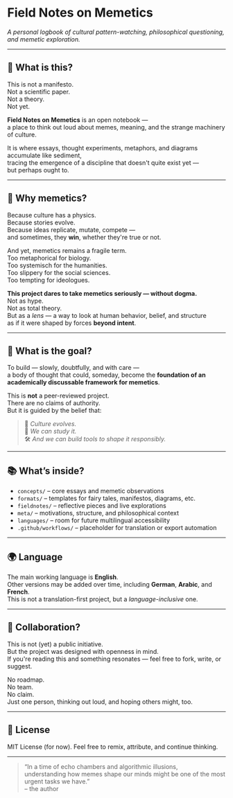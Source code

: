 # Field Notes on Memetics

*A personal logbook of cultural pattern-watching, philosophical questioning, and memetic exploration.*

---

## 📖 What is this?

This is not a manifesto.  
Not a scientific paper.  
Not a theory.  
Not yet.

**Field Notes on Memetics** is an open notebook —  
a place to think out loud about memes, meaning, and the strange machinery of culture.

It is where essays, thought experiments, metaphors, and diagrams accumulate like sediment,  
tracing the emergence of a discipline that doesn't quite exist yet —  
but perhaps ought to.

---

## 🧠 Why memetics?

Because culture has a physics.  
Because stories evolve.  
Because ideas replicate, mutate, compete —  
and sometimes, they **win**, whether they're true or not.

And yet, memetics remains a fragile term.  
Too metaphorical for biology.  
Too systemisch for the humanities.  
Too slippery for the social sciences.  
Too tempting for ideologues.

**This project dares to take memetics seriously — without dogma.**  
Not as hype.  
Not as total theory.  
But as a *lens* — a way to look at human behavior, belief, and structure  
as if it were shaped by forces **beyond intent**.

---

## 🎯 What is the goal?

To build — slowly, doubtfully, and with care —  
a body of thought that could, someday, become the **foundation of an academically discussable framework for memetics**.

This is **not** a peer-reviewed project.  
There are no claims of authority.  
But it is guided by the belief that:

> 🧬 *Culture evolves.*  
> 🧭 *We can study it.*  
> 🛠️ *And we can build tools to shape it responsibly.*

---

## 📚 What’s inside?

- `concepts/` – core essays and memetic observations  
- `formats/` – templates for fairy tales, manifestos, diagrams, etc.  
- `fieldnotes/` – reflective pieces and live explorations  
- `meta/` – motivations, structure, and philosophical context  
- `languages/` – room for future multilingual accessibility  
- `.github/workflows/` – placeholder for translation or export automation

---

## 🌍 Language

The main working language is **English**.  
Other versions may be added over time, including **German**, **Arabic**, and **French**.  
This is not a translation-first project, but a *language-inclusive* one.

---

## 🤝 Collaboration?

This is not (yet) a public initiative.  
But the project was designed with openness in mind.  
If you're reading this and something resonates — feel free to fork, write, or suggest.

No roadmap.  
No team.  
No claim.  
Just one person, thinking out loud, and hoping others might, too.

---

## 🧾 License

MIT License (for now). Feel free to remix, attribute, and continue thinking.

---

> “In a time of echo chambers and algorithmic illusions,  
> understanding how memes shape our minds might be one of the most urgent tasks we have.”  
> – the author
